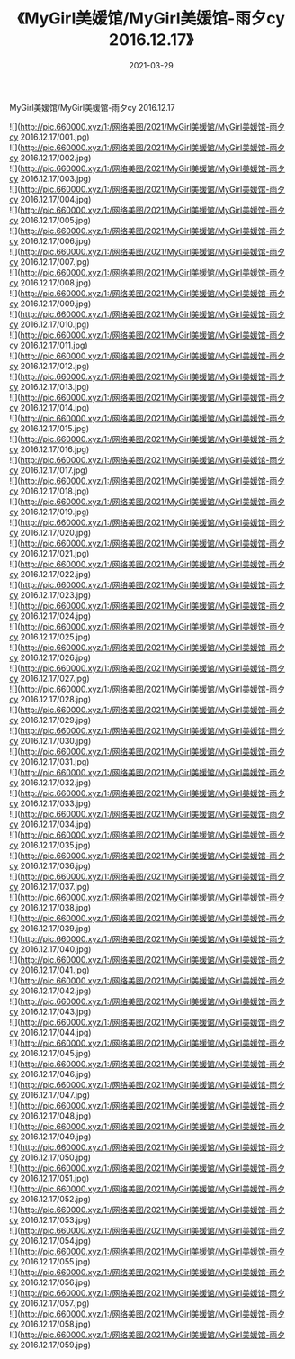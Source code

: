 ﻿---
layout: post
title:  《MyGirl美媛馆/MyGirl美媛馆-雨夕cy 2016.12.17》
date:   2021-03-29
img: http://pic.660000.xyz/1:/网络美图/2021/MyGirl美媛馆/MyGirl美媛馆-雨夕cy 2016.12.17/000.jpg
categories: [美女, 清纯, 唯美]
---

MyGirl美媛馆/MyGirl美媛馆-雨夕cy 2016.12.17

 ![](http://pic.660000.xyz/1:/网络美图/2021/MyGirl美媛馆/MyGirl美媛馆-雨夕cy 2016.12.17/001.jpg) <br>![](http://pic.660000.xyz/1:/网络美图/2021/MyGirl美媛馆/MyGirl美媛馆-雨夕cy 2016.12.17/002.jpg) <br>![](http://pic.660000.xyz/1:/网络美图/2021/MyGirl美媛馆/MyGirl美媛馆-雨夕cy 2016.12.17/003.jpg) <br>![](http://pic.660000.xyz/1:/网络美图/2021/MyGirl美媛馆/MyGirl美媛馆-雨夕cy 2016.12.17/004.jpg) <br>![](http://pic.660000.xyz/1:/网络美图/2021/MyGirl美媛馆/MyGirl美媛馆-雨夕cy 2016.12.17/005.jpg) <br>![](http://pic.660000.xyz/1:/网络美图/2021/MyGirl美媛馆/MyGirl美媛馆-雨夕cy 2016.12.17/006.jpg) <br>![](http://pic.660000.xyz/1:/网络美图/2021/MyGirl美媛馆/MyGirl美媛馆-雨夕cy 2016.12.17/007.jpg) <br>![](http://pic.660000.xyz/1:/网络美图/2021/MyGirl美媛馆/MyGirl美媛馆-雨夕cy 2016.12.17/008.jpg) <br>![](http://pic.660000.xyz/1:/网络美图/2021/MyGirl美媛馆/MyGirl美媛馆-雨夕cy 2016.12.17/009.jpg) <br>![](http://pic.660000.xyz/1:/网络美图/2021/MyGirl美媛馆/MyGirl美媛馆-雨夕cy 2016.12.17/010.jpg) <br>![](http://pic.660000.xyz/1:/网络美图/2021/MyGirl美媛馆/MyGirl美媛馆-雨夕cy 2016.12.17/011.jpg) <br>![](http://pic.660000.xyz/1:/网络美图/2021/MyGirl美媛馆/MyGirl美媛馆-雨夕cy 2016.12.17/012.jpg) <br>![](http://pic.660000.xyz/1:/网络美图/2021/MyGirl美媛馆/MyGirl美媛馆-雨夕cy 2016.12.17/013.jpg) <br>![](http://pic.660000.xyz/1:/网络美图/2021/MyGirl美媛馆/MyGirl美媛馆-雨夕cy 2016.12.17/014.jpg) <br>![](http://pic.660000.xyz/1:/网络美图/2021/MyGirl美媛馆/MyGirl美媛馆-雨夕cy 2016.12.17/015.jpg) <br>![](http://pic.660000.xyz/1:/网络美图/2021/MyGirl美媛馆/MyGirl美媛馆-雨夕cy 2016.12.17/016.jpg) <br>![](http://pic.660000.xyz/1:/网络美图/2021/MyGirl美媛馆/MyGirl美媛馆-雨夕cy 2016.12.17/017.jpg) <br>![](http://pic.660000.xyz/1:/网络美图/2021/MyGirl美媛馆/MyGirl美媛馆-雨夕cy 2016.12.17/018.jpg) <br>![](http://pic.660000.xyz/1:/网络美图/2021/MyGirl美媛馆/MyGirl美媛馆-雨夕cy 2016.12.17/019.jpg) <br>![](http://pic.660000.xyz/1:/网络美图/2021/MyGirl美媛馆/MyGirl美媛馆-雨夕cy 2016.12.17/020.jpg) <br>![](http://pic.660000.xyz/1:/网络美图/2021/MyGirl美媛馆/MyGirl美媛馆-雨夕cy 2016.12.17/021.jpg) <br>![](http://pic.660000.xyz/1:/网络美图/2021/MyGirl美媛馆/MyGirl美媛馆-雨夕cy 2016.12.17/022.jpg) <br>![](http://pic.660000.xyz/1:/网络美图/2021/MyGirl美媛馆/MyGirl美媛馆-雨夕cy 2016.12.17/023.jpg) <br>![](http://pic.660000.xyz/1:/网络美图/2021/MyGirl美媛馆/MyGirl美媛馆-雨夕cy 2016.12.17/024.jpg) <br>![](http://pic.660000.xyz/1:/网络美图/2021/MyGirl美媛馆/MyGirl美媛馆-雨夕cy 2016.12.17/025.jpg) <br>![](http://pic.660000.xyz/1:/网络美图/2021/MyGirl美媛馆/MyGirl美媛馆-雨夕cy 2016.12.17/026.jpg) <br>![](http://pic.660000.xyz/1:/网络美图/2021/MyGirl美媛馆/MyGirl美媛馆-雨夕cy 2016.12.17/027.jpg) <br>![](http://pic.660000.xyz/1:/网络美图/2021/MyGirl美媛馆/MyGirl美媛馆-雨夕cy 2016.12.17/028.jpg) <br>![](http://pic.660000.xyz/1:/网络美图/2021/MyGirl美媛馆/MyGirl美媛馆-雨夕cy 2016.12.17/029.jpg) <br>![](http://pic.660000.xyz/1:/网络美图/2021/MyGirl美媛馆/MyGirl美媛馆-雨夕cy 2016.12.17/030.jpg) <br>![](http://pic.660000.xyz/1:/网络美图/2021/MyGirl美媛馆/MyGirl美媛馆-雨夕cy 2016.12.17/031.jpg) <br>![](http://pic.660000.xyz/1:/网络美图/2021/MyGirl美媛馆/MyGirl美媛馆-雨夕cy 2016.12.17/032.jpg) <br>![](http://pic.660000.xyz/1:/网络美图/2021/MyGirl美媛馆/MyGirl美媛馆-雨夕cy 2016.12.17/033.jpg) <br>![](http://pic.660000.xyz/1:/网络美图/2021/MyGirl美媛馆/MyGirl美媛馆-雨夕cy 2016.12.17/034.jpg) <br>![](http://pic.660000.xyz/1:/网络美图/2021/MyGirl美媛馆/MyGirl美媛馆-雨夕cy 2016.12.17/035.jpg) <br>![](http://pic.660000.xyz/1:/网络美图/2021/MyGirl美媛馆/MyGirl美媛馆-雨夕cy 2016.12.17/036.jpg) <br>![](http://pic.660000.xyz/1:/网络美图/2021/MyGirl美媛馆/MyGirl美媛馆-雨夕cy 2016.12.17/037.jpg) <br>![](http://pic.660000.xyz/1:/网络美图/2021/MyGirl美媛馆/MyGirl美媛馆-雨夕cy 2016.12.17/038.jpg) <br>![](http://pic.660000.xyz/1:/网络美图/2021/MyGirl美媛馆/MyGirl美媛馆-雨夕cy 2016.12.17/039.jpg) <br>![](http://pic.660000.xyz/1:/网络美图/2021/MyGirl美媛馆/MyGirl美媛馆-雨夕cy 2016.12.17/040.jpg) <br>![](http://pic.660000.xyz/1:/网络美图/2021/MyGirl美媛馆/MyGirl美媛馆-雨夕cy 2016.12.17/041.jpg) <br>![](http://pic.660000.xyz/1:/网络美图/2021/MyGirl美媛馆/MyGirl美媛馆-雨夕cy 2016.12.17/042.jpg) <br>![](http://pic.660000.xyz/1:/网络美图/2021/MyGirl美媛馆/MyGirl美媛馆-雨夕cy 2016.12.17/043.jpg) <br>![](http://pic.660000.xyz/1:/网络美图/2021/MyGirl美媛馆/MyGirl美媛馆-雨夕cy 2016.12.17/044.jpg) <br>![](http://pic.660000.xyz/1:/网络美图/2021/MyGirl美媛馆/MyGirl美媛馆-雨夕cy 2016.12.17/045.jpg) <br>![](http://pic.660000.xyz/1:/网络美图/2021/MyGirl美媛馆/MyGirl美媛馆-雨夕cy 2016.12.17/046.jpg) <br>![](http://pic.660000.xyz/1:/网络美图/2021/MyGirl美媛馆/MyGirl美媛馆-雨夕cy 2016.12.17/047.jpg) <br>![](http://pic.660000.xyz/1:/网络美图/2021/MyGirl美媛馆/MyGirl美媛馆-雨夕cy 2016.12.17/048.jpg) <br>![](http://pic.660000.xyz/1:/网络美图/2021/MyGirl美媛馆/MyGirl美媛馆-雨夕cy 2016.12.17/049.jpg) <br>![](http://pic.660000.xyz/1:/网络美图/2021/MyGirl美媛馆/MyGirl美媛馆-雨夕cy 2016.12.17/050.jpg) <br>![](http://pic.660000.xyz/1:/网络美图/2021/MyGirl美媛馆/MyGirl美媛馆-雨夕cy 2016.12.17/051.jpg) <br>![](http://pic.660000.xyz/1:/网络美图/2021/MyGirl美媛馆/MyGirl美媛馆-雨夕cy 2016.12.17/052.jpg) <br>![](http://pic.660000.xyz/1:/网络美图/2021/MyGirl美媛馆/MyGirl美媛馆-雨夕cy 2016.12.17/053.jpg) <br>![](http://pic.660000.xyz/1:/网络美图/2021/MyGirl美媛馆/MyGirl美媛馆-雨夕cy 2016.12.17/054.jpg) <br>![](http://pic.660000.xyz/1:/网络美图/2021/MyGirl美媛馆/MyGirl美媛馆-雨夕cy 2016.12.17/055.jpg) <br>![](http://pic.660000.xyz/1:/网络美图/2021/MyGirl美媛馆/MyGirl美媛馆-雨夕cy 2016.12.17/056.jpg) <br>![](http://pic.660000.xyz/1:/网络美图/2021/MyGirl美媛馆/MyGirl美媛馆-雨夕cy 2016.12.17/057.jpg) <br>![](http://pic.660000.xyz/1:/网络美图/2021/MyGirl美媛馆/MyGirl美媛馆-雨夕cy 2016.12.17/058.jpg) <br>![](http://pic.660000.xyz/1:/网络美图/2021/MyGirl美媛馆/MyGirl美媛馆-雨夕cy 2016.12.17/059.jpg) <br>